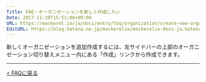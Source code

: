 ```yaml
---
Title: FAQ・オーガニゼーションを新しく作成したい
Date: 2017-11-20T15:51:06+09:00
URL: https://mackerel.io/ja/docs/entry/faq/organization/create-new-organization
EditURL: https://blog.hatena.ne.jp/mackerelio/mackerelio-docs-ja.hatenablog.mackerel.io/atom/entry/8599973812319466291
---
```


新しくオーガニゼーションを追加作成するには、左サイドバーの上部のオーガニゼーション切り替えメニュー内にある「作成」リンクから作成できます。

---

[< FAQに戻る](https://mackerel.io/ja/docs/entry/faq)
